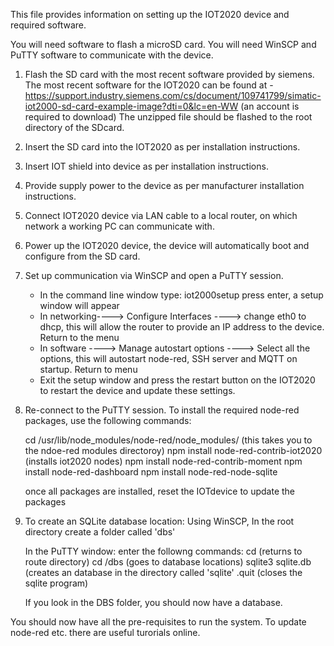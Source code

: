 This file provides information on setting up the IOT2020 device and required software.

You will need software to flash a microSD card. You will need WinSCP and PuTTY software to communicate with the device.

1. Flash the SD card with the most recent software provided by siemens.
The most recent software for the IOT2020 can be found at - https://support.industry.siemens.com/cs/document/109741799/simatic-iot2000-sd-card-example-image?dti=0&lc=en-WW (an account is required to download)
The unzipped file should be flashed to the root directory of the SDcard.

2. Insert the SD card into the IOT2020 as per installation instructions.

3. Insert IOT shield into device as per installation instructions. 

4. Provide supply power to the device as per  manufacturer installation instructions.

5. Connect IOT2020 device via LAN cable to a local router, on which network a working PC can communicate with.

6. Power up the IOT2020 device, the device will automatically  boot and configure from the SD card.

7. Set up communication via WinSCP and open a PuTTY session.
    - In the command line window
        type: iot2000setup
        press enter, a setup window will appear 
    - In networking----> Configure Interfaces ----> change eth0 to dhcp, this will allow the router to provide an IP address to the device. Return to the menu
    - In software ----> Manage autostart options ----> Select all the options, this will autostart node-red, SSH server and MQTT on startup. Return to menu
    - Exit the setup window and press the restart button on the IOT2020 to restart the device and update these settings.
   
8. Re-connect to the PuTTY session. To install the required node-red packages, use the following commands:

    cd /usr/lib/node_modules/node-red/node_modules/      (this takes you to the ndoe-red modules directoroy)
    npm install node-red-contrib-iot2020          (installs iot2020 nodes)
    npm install node-red-contrib-moment
    npm install node-red-dashboard
    npm install node-red-node-sqlite
    
    once all packages are installed, reset the IOTdevice to update the packages

9. To create an SQLite database location:
    Using WinSCP, In the root directory create a folder called 'dbs'
    
    In the PuTTY window: enter the followng commands:
    cd    (returns to route directory)
    cd /dbs     (goes to database locations)
    sqlite3 sqlite.db    (creates an database in the directory called 'sqlite'
    .quit (closes the sqlite program)
    
    If you look in the DBS folder, you should now have a database.

You should now have all the pre-requisites to run the system.
To update node-red etc. there are useful turorials online.


    
    
  
